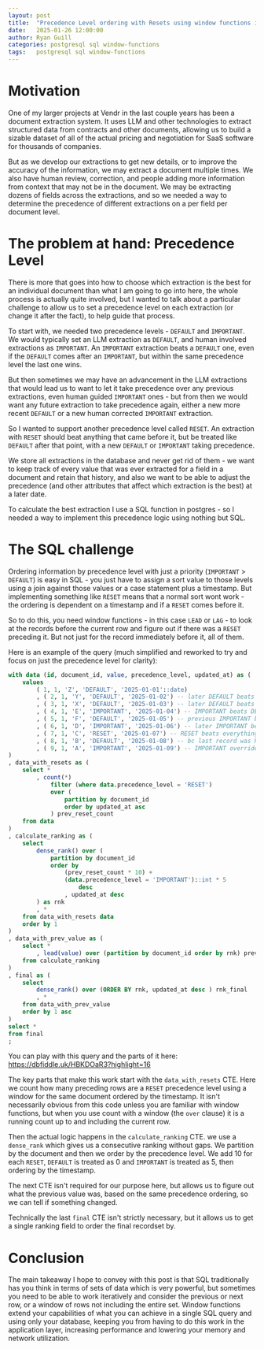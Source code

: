 ```yaml
---
layout: post
title:  "Precedence Level ordering with Resets using window functions in SQL"
date:   2025-01-26 12:00:00
author: Ryan Guill
categories: postgresql sql window-functions
tags:	postgresql sql window-functions
---
```


# Motivation

One of my larger projects at Vendr in the last couple years has been a document extraction system. It uses LLM and other technologies to extract structured data from contracts and other documents, allowing us to build a sizable dataset of all of the actual pricing and negotiation for SaaS software for thousands of companies.

But as we develop our extractions to get new details, or to improve the accuracy of the information, we may extract a document multiple times. We also have human review, correction, and people adding more information from context that may not be in the document. We may be extracting dozens of fields across the extractions, and so we needed a way to determine the precedence of different extractions on a per field per document level.

# The problem at hand: Precedence Level

There is more that goes into how to choose which extraction is the best for an individual document than what I am going to go into here, the whole process is actually quite involved, but I wanted to talk about a particular challenge to allow us to set a precedence level on each extraction (or change it after the fact), to help guide that process.

To start with, we needed two precedence levels - `DEFAULT` and `IMPORTANT`. We would typically set an LLM extraction as `DEFAULT`, and human involved extractions as `IMPORTANT`. An `IMPORTANT` extraction beats a `DEFAULT` one, even if the `DEFAULT` comes after an `IMPORTANT`, but within the same precedence level the last one wins.

But then sometimes we may have an advancement in the LLM extractions that would lead us to want to let it take precedence over any previous extractions, even human guided `IMPORTANT` ones - but from then we would want any future extraction to take precedence again, either a new more recent `DEFAULT` or a new human corrected `IMPORTANT` extraction.

So I wanted to support another precedence level called `RESET`. An extraction with `RESET` should beat anything that came before it, but be treated like `DEFAULT` after that point, with a new `DEFAULT` or `IMPORTANT` taking precedence.

We store all extractions in the database and never get rid of them - we want to keep track of every value that was ever extracted for a field in a document and retain that history, and also we want to be able to adjust the precedence (and other attributes that affect which extraction is the best) at a later date.

To calculate the best extraction I use a SQL function in postgres - so I needed a way to implement this precedence logic using nothing but SQL.

# The SQL challenge

Ordering information by precedence level with just a priority (`IMPORTANT` > `DEFAULT`) is easy in SQL - you just have to assign a sort value to those levels using a join against those values or a case statement plus a timestamp. But implementing something like `RESET` means that a normal sort wont work - the ordering is dependent on a timestamp and if a `RESET` comes before it.

So to do this, you need window functions - in this case `LEAD` or `LAG` - to look at the records before the current row and figure out if there was a `RESET` preceding it. But not just for the record immediately before it, all of them.

Here is an example of the query (much simplified and reworked to try and focus on just the precedence level for clarity):

```sql
with data (id, document_id, value, precedence_level, updated_at) as (
	values
		( 1, 1, 'Z', 'DEFAULT', '2025-01-01'::date)
		, ( 2, 1, 'Y', 'DEFAULT', '2025-01-02') -- later DEFAULT beats previous DEFAULT
		, ( 3, 1, 'X', 'DEFAULT', '2025-01-03') -- later DEFAULT beats previous DEFAULT
		, ( 4, 1, 'E', 'IMPORTANT', '2025-01-04') -- IMPORTANT beats DEFAULT
		, ( 5, 1, 'F', 'DEFAULT', '2025-01-05') -- previous IMPORTANT beats this record
		, ( 6, 1, 'D', 'IMPORTANT', '2025-01-06') -- later IMPORTANT beats previous IMPORTANT
		, ( 7, 1, 'C', 'RESET', '2025-01-07') -- RESET beats everything else
		, ( 8, 1, 'B', 'DEFAULT', '2025-01-08') -- bc last record was RESET this DEFAULT now takes precedence
		, ( 9, 1, 'A', 'IMPORTANT', '2025-01-09') -- IMPORTANT overrides DEFAULT
)
, data_with_resets as (
	select *
		, count(*)
			filter (where data.precedence_level = 'RESET')
			over (
				partition by document_id
				order by updated_at asc
			) prev_reset_count
	from data
)
, calculate_ranking as (
	select
		dense_rank() over (
			partition by document_id
			order by
				(prev_reset_count * 10) +
				(data.precedence_level = 'IMPORTANT')::int * 5
					desc
				, updated_at desc
		) as rnk
		, *
	from data_with_resets data
	order by 1
)
, data_with_prev_value as (
	select *
		, lead(value) over (partition by document_id order by rnk) prev_value
	from calculate_ranking
)
, final as (
	select
		dense_rank() over (ORDER BY rnk, updated_at desc ) rnk_final
		, *
	from data_with_prev_value
	order by 1 asc
)
select *
from final
;
```

You can play with this query and the parts of it here: https://dbfiddle.uk/HBKDOaR3?highlight=16

The key parts that make this work start with the `data_with_resets` CTE. Here we count how many preceding rows are a `RESET` precedence level using a window for the same document ordered by the timestamp. It isn't necessarily obvious from this code unless you are familiar with window functions, but when you use count with a window (the `over` clause) it is a running count up to and including the current row.

Then the actual logic happens in the `calculate_ranking` CTE. we use a `dense_rank` which gives us a consecutive ranking without gaps. We partition by the document and then we order by the precedence level. We add 10 for each `RESET`, `DEFAULT` is treated as 0 and `IMPORTANT` is treated as 5, then ordering by the timestamp.

The next CTE isn't required for our purpose here, but allows us to figure out what the previous value was, based on the same precedence ordering, so we can tell if something changed.

Technically the last `final` CTE isn't strictly necessary, but it allows us to get a single ranking field to order the final recordset by.

# Conclusion

The main takeaway I hope to convey with this post is that SQL traditionally has you think in terms of sets of data which is very powerful, but sometimes you need to be able to work iteratively and consider the previous or next row, or a window of rows not including the entire set. Window functions extend your capabilities of what you can achieve in a single SQL query and using only your database, keeping you from having to do this work in the application layer, increasing performance and lowering your memory and network utilization.

